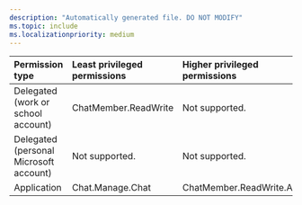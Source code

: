 ```yaml
---
description: "Automatically generated file. DO NOT MODIFY"
ms.topic: include
ms.localizationpriority: medium
---
```


|Permission type|Least privileged permissions|Higher privileged permissions|
|:---|:---|:---|
|Delegated (work or school account)|ChatMember.ReadWrite|Not supported.|
|Delegated (personal Microsoft account)|Not supported.|Not supported.|
|Application|Chat.Manage.Chat|ChatMember.ReadWrite.All|

